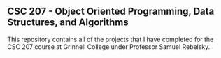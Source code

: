 ## CSC 207 - Object Oriented Programming, Data Structures, and Algorithms
This repository contains all of the projects that I have completed for the CSC 207 course at Grinnell College under Professor Samuel Rebelsky. 
